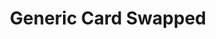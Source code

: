---
title: Generic Card Swapped
name: card_generic_swap
category: card
explanation: "This is a `generic-card` with swapped label and name."
image_path: "/assets/images/card_generic_swap.png"
internal: false
generator_install: true
generator_example: true
generator_button: true
variables:
  - name: entity
    type: entry
    example: sensor.next_waste_collection
    required: true 
    explanation: ""
yaml: |-
  - type: 'custom:button-card'
    template: card_generic_swap
    entity: sensor.next_waste_collection
ui: |-
  type: 'custom:button-card'
  template: card_generic_swap
  entity: sensor.next_waste_collection
code: |-
  card_generic_swap:
    template: 
      - icon_info_bg
      - ulm_language_variables
    label: >
      [[[
        var unit = entity.attributes.unit_of_measurement != null ? ' ' + entity.attributes.unit_of_measurement : ''
        if (entity.state == 'on') {
          return variables.ulm_on;
        } else if (entity.state == 'off') {
          return variables.ulm_off;
        } else if (entity.state == 'unavailable') {
          return variables.ulm_unavailable;
        } else if (entity.state == 'idle') {
          return variables.ulm_idle;
        } else if (entity.state == 'open') {
          return variables.ulm_open;
        } else if (entity.state == 'closed') {
          return variables.ulm_closed;
        } else {
          return entity.state + unit;
        }
      ]]]
    styles:
      icon:
        - color: 'rgba(var(--color-theme),0.9)'
      label:
        - justify-self: start
        - align-self: start
        - font-weight: bolder
        - font-size: 12px
        - filter: opacity(40%)
        - margin-left: 12px
      name:
        - align-self: end
        - justify-self: start
        - font-weight: bold
        - font-size: 14px
        - margin-left: 12px
        - filter: opacity(100%)
      grid:
        - grid-template-areas: '"i n" "i l"'
        - grid-template-columns: min-content auto
        - grid-template-rows: min-content min-content
---
